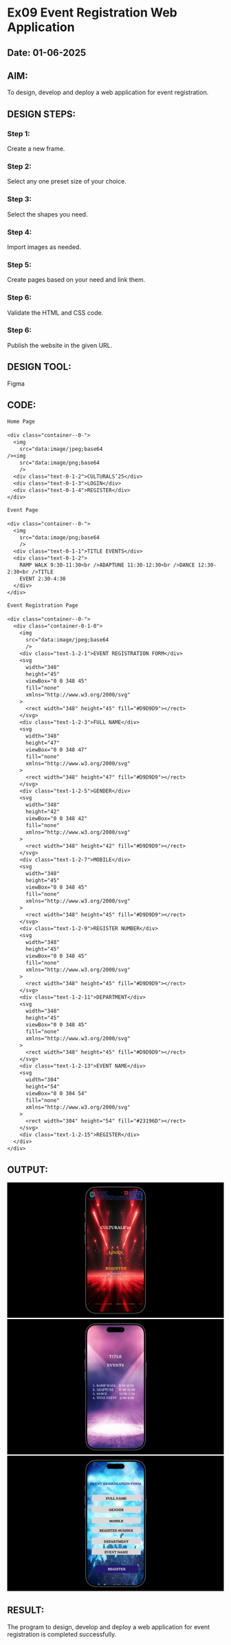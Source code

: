 # Ex09 Event Registration Web Application
## Date: 01-06-2025

## AIM:
To design, develop and deploy a web application for event registration.

## DESIGN STEPS:

### Step 1:
Create a new frame.

### Step 2:
Select any one preset size of your choice.

### Step 3:
Select the shapes you need.

### Step 4:
Import images as needed.

### Step 5:
Create pages based on your need and link them.

### Step 6:

Validate the HTML and CSS code.

### Step 6:

Publish the website in the given URL.

## DESIGN TOOL:
Figma

## CODE:

```
Home Page

<div class="container--0-">
  <img
    src="data:image/jpeg;base64
/><img
    src="data:image/png;base64
    />
  <div class="text-0-1-2">CULTURALS’25</div>
  <div class="text-0-1-3">LOGIN</div>
  <div class="text-0-1-4">REGISTER</div>
</div>

```

```
Event Page

<div class="container--0-">
  <img
    src="data:image/png;base64
    />
  <div class="text-0-1-1">TITLE EVENTS</div>
  <div class="text-0-1-2">
    RAMP WALK 9:30-11:30<br />ADAPTUNE 11:30-12:30<br />DANCE 12:30-2:30<br />TITLE
    EVENT 2:30-4:30
  </div>
</div>

```

```
Event Registration Page

<div class="container--0-">
  <div class="container-0-1-0">
    <img
      src="data:image/jpeg;base64
      />
    <div class="text-1-2-1">EVENT REGISTRATION FORM</div>
    <svg
      width="348"
      height="45"
      viewBox="0 0 348 45"
      fill="none"
      xmlns="http://www.w3.org/2000/svg"
    >
      <rect width="348" height="45" fill="#D9D9D9"></rect>
    </svg>
    <div class="text-1-2-3">FULL NAME</div>
    <svg
      width="348"
      height="47"
      viewBox="0 0 348 47"
      fill="none"
      xmlns="http://www.w3.org/2000/svg"
    >
      <rect width="348" height="47" fill="#D9D9D9"></rect>
    </svg>
    <div class="text-1-2-5">GENDER</div>
    <svg
      width="348"
      height="42"
      viewBox="0 0 348 42"
      fill="none"
      xmlns="http://www.w3.org/2000/svg"
    >
      <rect width="348" height="42" fill="#D9D9D9"></rect>
    </svg>
    <div class="text-1-2-7">MOBILE</div>
    <svg
      width="348"
      height="45"
      viewBox="0 0 348 45"
      fill="none"
      xmlns="http://www.w3.org/2000/svg"
    >
      <rect width="348" height="45" fill="#D9D9D9"></rect>
    </svg>
    <div class="text-1-2-9">REGISTER NUMBER</div>
    <svg
      width="348"
      height="45"
      viewBox="0 0 348 45"
      fill="none"
      xmlns="http://www.w3.org/2000/svg"
    >
      <rect width="348" height="45" fill="#D9D9D9"></rect>
    </svg>
    <div class="text-1-2-11">DEPARTMENT</div>
    <svg
      width="348"
      height="45"
      viewBox="0 0 348 45"
      fill="none"
      xmlns="http://www.w3.org/2000/svg"
    >
      <rect width="348" height="45" fill="#D9D9D9"></rect>
    </svg>
    <div class="text-1-2-13">EVENT NAME</div>
    <svg
      width="304"
      height="54"
      viewBox="0 0 304 54"
      fill="none"
      xmlns="http://www.w3.org/2000/svg"
    >
      <rect width="304" height="54" fill="#23196D"></rect>
    </svg>
    <div class="text-1-2-15">REGISTER</div>
  </div>
</div>

```


## OUTPUT:

![alt text](<Screenshot 2025-06-01 172903.png>)
![alt text](<Screenshot 2025-06-01 172914.png>)
![alt text](<Screenshot 2025-06-01 172926.png>)

## RESULT:
The program to design, develop and deploy a web application for event registration is completed successfully.
